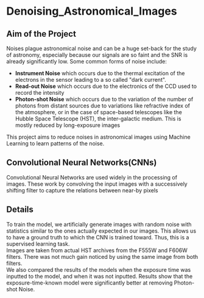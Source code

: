 # Denoising_Astronomical_Images  
## Aim of the Project  
Noises plague astronomical noise and can be a huge set-back for the study of astronomy, especially because our signals are so faint and the SNR is already significantly low. Some common forms of noise include:
<list>
- **Instrument Noise** which occurs due to the thermal excitation of the electrons in the sensor leading to a so called "dark current".
- **Read-out Noise** which occurs due to the electronics of the CCD used to record the intensity
- **Photon-shot Noise** which occurs due to the variation of the number of photons from distant sources due to variations like refractive index of the atmosphere, or in the case of space-based telescopes like the Hubble Space Telescope (HST), the inter-galactic medium. This is mostly reduced by long-exposure images
</list>

This project aims to reduce noises in astronomical images using Machine Learning to learn patterns of the noise.  

## Convolutional Neural Networks(CNNs)  
Convolutional Neural Networks are used widely in the processing of images. These work by convolving the input images with a successively shifting filter to capture the relations between near-by pixels  

## Details  
To train the model, we artificially generate images with random noise with statistics similar to the ones actually expected in our images. This allows us to have a ground truth to which the CNN is trained toward. Thus, this is a supervised learning task.  
Images are taken from actual HST archives from the F555W and F606W filters. There was not much gain noticed by using the same image from both filters.   
We also compared the results of the models when the exposure time was inputted to the model, and when it was not inputted. Results show that the exposure-time-known model were significantly better at removing Photon-shot Noise.  
